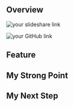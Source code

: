 ## Overview

<top image>

![your slideshare link]()

![your GitHub link]()


## Feature

## My Strong Point

## My Next Step


